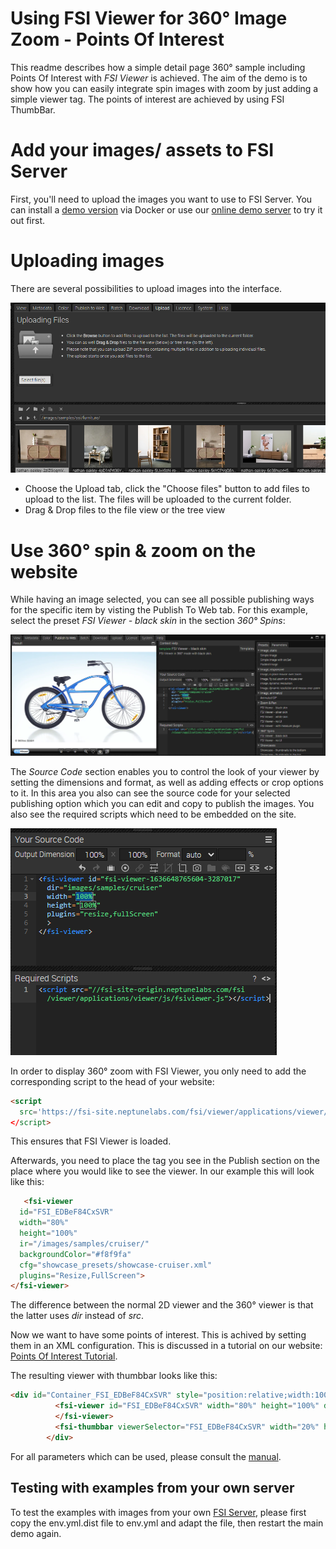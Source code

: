 # Using FSI Viewer for 360° Image Zoom - Points Of Interest

This readme describes how a simple detail page 360° sample including Points Of Interest with *FSI Viewer* is achieved.
The aim of the demo is to show how you can easily integrate spin images with zoom by just adding a simple viewer tag.
The points of interest are achieved by using FSI ThumbBar.

# Add your images/ assets to FSI Server

First, you'll need to upload the images you want to use to FSI Server.
You can install a [demo version](https://www.neptunelabs.com/get/) via Docker or use our [online demo server](https://demo.fsi-server.com/fsi/interface/) to try it out first.

# Uploading images

There are several possibilities to upload images into the interface.

![Config Image](readme-poi.png)

- Choose the Upload tab, click the "Choose files" button to add files to upload to the list. The files will be uploaded to the current folder.
- Drag & Drop files to the file view or the tree view

# Use 360° spin & zoom on the website

While having an image selected, you can see all possible publishing ways for the specific item by visting the Publish To Web tab.
For this example, select the preset *FSI Viewer - black skin* in the section *360° Spins*:

![Config Image](readme-poi-1.png)

The *Source Code* section enables you to control the look of your viewer by setting the dimensions and format, as well as adding effects or crop options to it.
In this area you also can see the source code for your selected publishing option which you can edit and copy to publish the images.
You also see the required scripts which need to be embedded on the site.

![Config Image](readme-poi-2.png)

In order to display 360° zoom with FSI Viewer, you only need to add the corresponding script
to the head of your website:

```html
<script
  src='https://fsi-site.neptunelabs.com/fsi/viewer/applications/viewer/js/fsiviewer.js'
</script>
```
This ensures that FSI Viewer is loaded.

Afterwards, you need to place the *<fsi-viewer>* tag you see in the Publish section on the place where you would like to see the viewer.
In our example this will look like this:

```html
   <fsi-viewer
  id="FSI_EDBeF84CxSVR"
  width="80%"
  height="100%"
  ir="/images/samples/cruiser/"
  backgroundColor="#f8f9fa"
  cfg="showcase_presets/showcase-cruiser.xml"
  plugins="Resize,FullScreen">
</fsi-viewer>
```

The difference between the normal 2D viewer and the 360° viewer is that the latter uses *dir* instead of *src*.

Now we want to have some points of interest. This is achived by setting them in an XML configuration.
This is discussed in a tutorial on our website: [Points Of Interest Tutorial](https://www.neptunelabs.com/fsi-viewer-js/multiple-spins-showcase/).

The resulting viewer with thumbbar looks like this:

```html
<div id="Container_FSI_EDBeF84CxSVR" style="position:relative;width:100%;height:700px;box-sizing:border-box;padding-right:200px;">
          <fsi-viewer id="FSI_EDBeF84CxSVR" width="80%" height="100%" debug="true" dir="/images/samples/cruiser/" backgroundColor="#f8f9fa" cfg="showcase_presets/showcase-cruiser.xml" plugins="Resize,FullScreen" fullScreenElement="Container_FSI_EDBeF84CxSVR">
          </fsi-viewer>
          <fsi-thumbbar viewerSelector="FSI_EDBeF84CxSVR" width="20%" height="100%" debug="true" style="position:absolute;bottom:0px;height:100%;width:200px;left:728px; text-align: center" cfg="showcase_presets/showcase-cruiser.xml" autoElementSpacing="true" elementWidth="20%" vertical="true"></fsi-thumbbar>
        </div>
```

For all parameters which can be used, please consult the [manual](https://docs.neptunelabs.com/fsi-viewer/latest/fsi-viewer).

## Testing with examples from your own server

To test the examples with images from your own [FSI Server](https://www.neptunelabs.com/fsi-server/), please first copy the env.yml.dist file to env.yml and adapt the file, then restart the main demo again.
